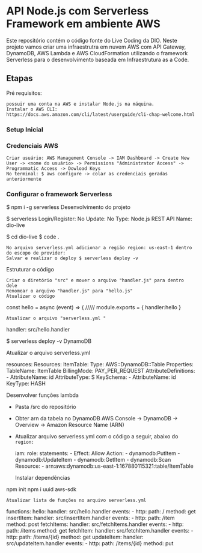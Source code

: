 # API Node.js com Serverless Framework em ambiente AWS

Este repositório contém o código fonte do Live Coding da DIO.
Neste projeto vamos criar uma infraestrutra em nuvem AWS com API Gateway, DynamoDB, AWS Lambda e AWS CloudFormation utilizando o framework Serverless para o desenvolvimento baseada em Infraestrutura as a Code.

## Etapas

Pré requisitos:

    possuir uma conta na AWS e instalar Node.js na máquina.
    Instalar o AWS CLI: https://docs.aws.amazon.com/cli/latest/userguide/cli-chap-welcome.html

### Setup Inicial
### Credenciais AWS

    Criar usuário: AWS Management Console -> IAM Dashboard -> Create New User -> <nome do usuário> -> Permissions "Administrator Access" -> Programmatic Access -> Dowload Keys
    No terminal: $ aws configure -> colar as credenciais geradas anteriormente

### Configurar o framework Serverless

$ npm i -g serverless
Desenvolvimento do projeto

$ serverless
Login/Register: No
Update: No
Type: Node.js REST API
Name: dio-live

$ cd dio-live
$ code .

    No arquivo serverless.yml adicionar a região region: us-east-1 dentro do escopo de provider:
    Salvar e realizar o deploy $ serverless deploy -v

Estruturar o código

    Criar o diretório "src" e mover o arquivo "handler.js" para dentro dele
    Renomear o arquivo "handler.js" para "hello.js"
    Atualizar o código

const hello = async (event) => {
/////
module.exports = {
    handler:hello
}

    Atualizar o arquivo "serverless.yml "

handler: src/hello.handler

$ serverless deploy -v
DynamoDB

Atualizar o arquivo serverless.yml

resources:
  Resources:
    ItemTable:
      Type: AWS::DynamoDB::Table
      Properties:
          TableName: ItemTable
          BillingMode: PAY_PER_REQUEST
          AttributeDefinitions:
            - AttributeName: id
              AttributeType: S
          KeySchema:
            - AttributeName: id
              KeyType: HASH

Desenvolver funções lambda

- Pasta /src do repositório
- Obter arn da tabela no DynamoDB AWS Console -> DynamoDB -> Overview -> Amazon Resource Name (ARN)
- Atualizar arquivo serverless.yml com o código a seguir, abaixo do ```region:```

  iam:
    role:
        statements:
          - Effect: Allow
            Action:
              - dynamodb:PutItem
              - dynamodb:UpdateItem
              - dynamodb:GetItem
              - dynamodb:Scan
            Resource:
              - arn:aws:dynamodb:us-east-1:167880115321:table/ItemTable

    Instalar dependências

npm init npm i uuid aws-sdk

    Atualizar lista de funções no arquivo serverless.yml

functions:
hello:
  handler: src/hello.handler
  events:
    - http:
        path: /
        method: get
insertItem:
  handler: src/insertItem.handler
  events:
    - http:
        path: /item
        method: post
fetchItems:
  handler: src/fetchItems.handler
  events:
    - http:
        path: /items
        method: get
fetchItem:
  handler: src/fetchItem.handler
  events:
    - http:
        path: /items/{id}
        method: get
updateItem:
  handler: src/updateItem.handler
  events:
    - http:
        path: /items/{id}
        method: put
